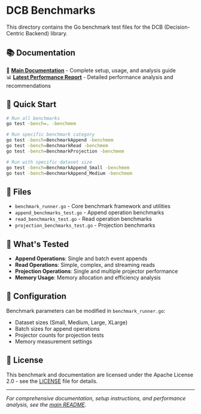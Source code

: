 # DCB Benchmarks

This directory contains the Go benchmark test files for the DCB (Decision-Centric Backend) library.

## 📚 Documentation

📖 **[Main Documentation](../README.md)** - Complete setup, usage, and analysis guide  
📊 **[Latest Performance Report](../BENCHMARK_REPORT.md)** - Detailed performance analysis and recommendations

## 🚀 Quick Start

```bash
# Run all benchmarks
go test -bench=. -benchmem

# Run specific benchmark category
go test -bench=BenchmarkAppend -benchmem
go test -bench=BenchmarkRead -benchmem
go test -bench=BenchmarkProjection -benchmem

# Run with specific dataset size
go test -bench=BenchmarkAppend_Small -benchmem
go test -bench=BenchmarkAppend_Medium -benchmem
```

## 📁 Files

- `benchmark_runner.go` - Core benchmark framework and utilities
- `append_benchmarks_test.go` - Append operation benchmarks  
- `read_benchmarks_test.go` - Read operation benchmarks
- `projection_benchmarks_test.go` - Projection benchmarks

## 🎯 What's Tested

- **Append Operations**: Single and batch event appends
- **Read Operations**: Simple, complex, and streaming reads
- **Projection Operations**: Single and multiple projector performance
- **Memory Usage**: Memory allocation and efficiency analysis

## 🔧 Configuration

Benchmark parameters can be modified in `benchmark_runner.go`:
- Dataset sizes (Small, Medium, Large, XLarge)
- Batch sizes for append operations
- Projector counts for projection tests
- Memory measurement settings

## 📄 **License**

This benchmark and documentation are licensed under the Apache License 2.0 - see the [LICENSE](../../../LICENSE) file for details.

---

*For comprehensive documentation, setup instructions, and performance analysis, see the [main README](../README.md).* 